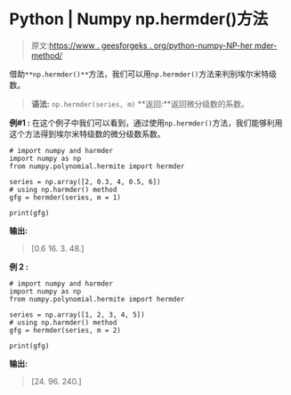 # Python | Numpy np.hermder()方法

> 原文:[https://www . geesforgeks . org/python-numpy-NP-her mder-method/](https://www.geeksforgeeks.org/python-numpy-np-hermder-method/)

借助`**np.hermder()**`方法，我们可以用`np.hermder()`方法来判别埃尔米特级数。

> **语法:** `np.hermder(series, m)`
> **返回:**返回微分级数的系数。

**例#1 :**
在这个例子中我们可以看到，通过使用`np.hermder()`方法，我们能够利用这个方法得到埃尔米特级数的微分级数系数。

```
# import numpy and harmder
import numpy as np
from numpy.polynomial.hermite import hermder

series = np.array([2, 0.3, 4, 0.5, 6])
# using np.harmder() method
gfg = hermder(series, m = 1)

print(gfg)
```

**输出:**

> [0.6 16\. 3\. 48.]

**例 2 :**

```
# import numpy and harmder
import numpy as np
from numpy.polynomial.hermite import hermder

series = np.array([1, 2, 3, 4, 5])
# using np.harmder() method
gfg = hermder(series, m = 2)

print(gfg)
```

**输出:**

> [24\. 96\. 240.]